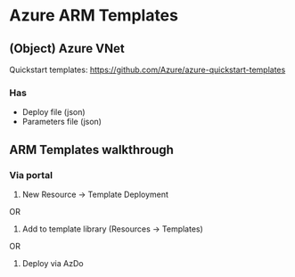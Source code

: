 # Azure ARM Templates
## (Object) Azure VNet

Quickstart templates: https://github.com/Azure/azure-quickstart-templates

### Has
- Deploy file (json)
- Parameters file (json)

## ARM Templates walkthrough

### Via portal

1.  New Resource -> Template Deployment

OR

1. Add to template library (Resources -> Templates)

OR

1. Deploy via AzDo
